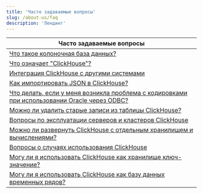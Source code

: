 ```yaml
---
title: 'Часто задаваемые вопросы'
slug: /about-us/faq
description: 'Лендинг'
---
```


| Часто задаваемые вопросы                                                                                                         |
|-------------------------------------------------------------------------------------------------------------------------------|
| [Что такое колоночная база данных?](/faq/general/columnar-database)                                                            |
| [Что означает "ClickHouse"?](/faq/general/dbms-naming)                                                                          |
| [Интеграция ClickHouse с другими системами](/faq/integration)                                                                   |
| [Как импортировать JSON в ClickHouse?](/faq/integration/json-import)                                                           |
| [Что делать, если у меня возникла проблема с кодировками при использовании Oracle через ODBC?](/faq/integration/oracle-odbc)   |
| [Можно ли удалить старые записи из таблицы ClickHouse?](/faq/operations/delete-old-data)                                      |
| [Вопросы по эксплуатации серверов и кластеров ClickHouse](/faq/operations)                                                    |
| [Можно ли развернуть ClickHouse с отдельным хранилищем и вычислениями?](/faq/operations/deploy-separate-storage-and-compute) |
| [Вопросы о случаях использования ClickHouse](/faq/use-cases)                                                                    |
| [Могу ли я использовать ClickHouse как хранилище ключ-значение?](/faq/use-cases/key-value)                                    |
| [Могу ли я использовать ClickHouse как базу данных временных рядов?](/faq/use-cases/time-series)                               |
